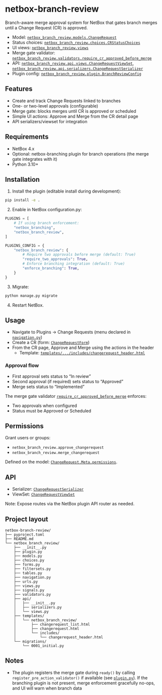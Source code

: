 # netbox-branch-review
Branch-aware merge approval system for NetBox that gates branch merges until a Change Request (CR) is approved.

- Model: [`netbox_branch_review.models.ChangeRequest`](netbox_branch_review/models.py)
- Status choices: [`netbox_branch_review.choices.CRStatusChoices`](netbox_branch_review/choices.py)
- UI views: [`netbox_branch_review.views`](netbox_branch_review/views.py)
- Merge gate validator: [`netbox_branch_review.validators.require_cr_approved_before_merge`](netbox_branch_review/validators.py)
- API: [`netbox_branch_review.api.views.ChangeRequestViewSet`](netbox_branch_review/api/views.py), [`netbox_branch_review.api.serializers.ChangeRequestSerializer`](netbox_branch_review/api/serializers.py)
- Plugin config: [`netbox_branch_review.plugin.BranchReviewConfig`](netbox_branch_review/plugin.py)

## Features
- Create and track Change Requests linked to branches
- One- or two-level approvals (configurable)
- Merge gate: blocks merges until CR is approved or scheduled
- Simple UI actions: Approve and Merge from the CR detail page
- API serializers/viewset for integration

## Requirements
- NetBox 4.x
- Optional: netbox-branching plugin for branch operations (the merge gate integrates with it)
- Python 3.10+

## Installation
1) Install the plugin (editable install during development):
```sh
pip install -e .
```

2) Enable in NetBox configuration.py:
```python
PLUGINS = [
    # If using branch enforcement:
    "netbox_branching",
    "netbox_branch_review",
]

PLUGINS_CONFIG = {
    "netbox_branch_review": {
        # Require two approvals before merge (default: True)
        "require_two_approvals": True,
        # Enforce branching integration (default: True)
        "enforce_branching": True,
    }
}
```

3) Migrate:
```sh
python manage.py migrate
```

4) Restart NetBox.

## Usage
- Navigate to Plugins → Change Requests (menu declared in [`navigation.py`](netbox_branch_review/navigation.py))
- Create a CR (form: [`ChangeRequestForm`](netbox_branch_review/forms.py))
- From the CR page, Approve and Merge using the actions in the header
  - Template: [`templates/.../includes/changerequest_header.html`](netbox_branch_review/templates/netbox_branch_review/includes/changerequest_header.html)

### Approval flow
- First approval sets status to “In review”
- Second approval (if required) sets status to “Approved”
- Merge sets status to “Implemented”

The merge gate validator [`require_cr_approved_before_merge`](netbox_branch_review/validators.py) enforces:
- Two approvals when configured
- Status must be Approved or Scheduled

## Permissions
Grant users or groups:
- `netbox_branch_review.approve_changerequest`
- `netbox_branch_review.merge_changerequest`

Defined on the model: [`ChangeRequest.Meta.permissions`](netbox_branch_review/models.py).

## API
- Serializer: [`ChangeRequestSerializer`](netbox_branch_review/api/serializers.py)
- ViewSet: [`ChangeRequestViewSet`](netbox_branch_review/api/views.py)

Note: Expose routes via the NetBox plugin API router as needed.

## Project layout
```
netbox-branch-review/
├── pyproject.toml
├── README.md
└── netbox_branch_review/
    ├── __init__.py
    ├── plugin.py
    ├── models.py
    ├── choices.py
    ├── forms.py
    ├── filtersets.py
    ├── tables.py
    ├── navigation.py
    ├── urls.py
    ├── views.py
    ├── signals.py
    ├── validators.py
    ├── api/
    │   ├── __init__.py
    │   ├── serializers.py
    │   └── views.py
    ├── templates/
    │   └── netbox_branch_review/
    │       ├── changerequest_list.html
    │       ├── changerequest.html
    │       └── includes/
    │           └── changerequest_header.html
    └── migrations/
        └── 0001_initial.py
```

## Notes
- The plugin registers the merge gate during `ready()` by calling `register_pre_action_validator()` if available (see [`plugin.py`](netbox_branch_review/plugin.py)). If the branching plugin is not present, merge enforcement gracefully no-ops, and UI will warn when branch data